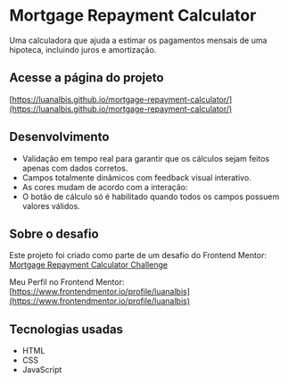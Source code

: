 # Mortgage Repayment Calculator

Uma calculadora que ajuda a estimar os pagamentos mensais de uma hipoteca, incluindo juros e amortização.

## Acesse a página do projeto  
[https://luanalbis.github.io/mortgage-repayment-calculator/](https://luanalbis.github.io/mortgage-repayment-calculator/)

## Desenvolvimento

- Validação em tempo real para garantir que os cálculos sejam feitos apenas com dados corretos.
- Campos totalmente dinâmicos com feedback visual interativo.  
- As cores mudam de acordo com a interação:  
- O botão de cálculo só é habilitado quando todos os campos possuem valores válidos.  

## Sobre o desafio

Este projeto foi criado como parte de um desafio do Frontend Mentor:  
[Mortgage Repayment Calculator Challenge](https://www.frontendmentor.io/challenges/mortgage-repayment-calculator-Galx1LXK73)

Meu Perfil no Frontend Mentor:  
[https://www.frontendmentor.io/profile/luanalbis](https://www.frontendmentor.io/profile/luanalbis)

## Tecnologias usadas

- HTML  
- CSS  
- JavaScript
